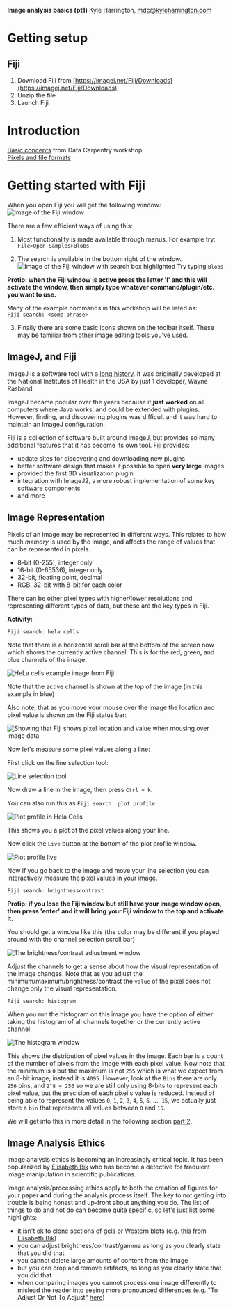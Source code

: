 **Image analysis basics (pt1)**
Kyle Harrington, mdc@kyleharrington.com

# Getting setup

## Fiji

1. Download Fiji from
[https://imagej.net/Fiji/Downloads](https://imagej.net/Fiji/Downloads)
2. Unzip the file
3. Launch Fiji

# Introduction

[Basic
concepts](https://datacarpentry.org/image-processing/01-introduction/index.html)
from Data Carpentry workshop  
[Pixels and file formats](https://datacarpentry.org/image-processing/02-image-basics/index.html)

# Getting started with Fiji

When you open Fiji you will get the following window:
![Image of the Fiji window](img/fiji_toolbar.png)

There are a few efficient ways of using this:

1. Most functionality is made available through menus. For example
   try:
   `File>Open Samples>Blobs`
   
2. The search is available in the bottom right of the window.
![Image of the Fiji window with search box highlighted](img/fiji_toolbar_search.png)
Try typing `Blobs`

**Protip: when the Fiji window is active press the letter 'l' and this
will activate the window, then simply type whatever
command/plugin/etc. you want to use.**

Many of the example commands in this workshop will be listed as:  
`Fiji search: <some phrase>`

3. Finally there are some basic icons shown on the toolbar
   itself. These may be familiar from other image editing tools you've used.

## ImageJ, and Fiji

ImageJ is a software tool with a [long
history](https://en.wikipedia.org/wiki/ImageJ). It was originally
developed at the National Institutes of Health in the USA by just 1
developer, Wayne Rasband. 

ImageJ became popular over the years because it **just worked** on all
computers where Java works, and could be extended with plugins. However,
finding, and discovering plugins was difficult and it was hard to
maintain an ImageJ configuration.

Fiji is a collection of software built around ImageJ, but provides so
many additional features that it has become its own tool. Fiji
provides:

- update sites for discovering and downloading new plugins
- better software design that makes it possible to open **very large**
  images
- provided the first 3D visualization plugin
- integration with ImageJ2, a more robust implementation of some key
  software components
- and more  

## Image Representation

Pixels of an image may be represented in different ways. This relates
to how much *memory* is used by the image, and affects the range of
values that can be represented in pixels. 

- 8-bit (0-255), integer only
- 16-bit (0-65536), integer only
- 32-bit, floating point, decimal
- RGB, 32-bit with 8-bit for each color

There can be other pixel types with higher/lower resolutions and
representing different types of data, but these are the key types in Fiji.

**Activity:**

`Fiji search: hela cells`

Note that there is a horizontal scroll bar at the bottom of the screen
now which shows the currently active channel. This is for the red,
green, and blue channels of the image.

![HeLa cells example image from Fiji](img/hela_cells.png)

Note that the active channel is shown at the top of the image (in this
example in blue)

Also note, that as you move your mouse over the image the location and
pixel value is shown on the Fiji status bar:

![Showing that Fiji shows pixel location and value when mousing over
image data](img/mouse_over_pixel_location_value.png)

Now let's measure some pixel values along a line:

First click on the line selection tool:

![Line selection tool](img/fiji_line_selection.png)

Now draw a line in the image, then press `Ctrl + k`.

You can also run this as `Fiji search: plot profile`

![Plot profile in Hela Cells](img/plot_profile_hela.png)

This shows you a plot of the pixel values along your line.

Now click the `Live` button at the bottom of the plot profile window.

![Plot profile live](img/plot_profile_live.png)

Now if you go back to the image and move your line selection you can
interactively measure the pixel values in your image.

`Fiji search: brightnesscontrast`

**Protip: if you lose the Fiji window but still have your image
window open, then press 'enter' and it will bring your Fiji window to
the top and activate it.**

You should get a window like this (the color may be different if you
played around with the channel selection scroll bar)

![The brightness/contrast adjustment window](img/brightness_contrast.png)

Adjust the channels to get a sense about how the visual representation
of the image changes. Note that as you adjust the
minimum/maximum/brightness/contrast the `value` of the pixel does not
change only the visual representation.

`Fiji search: histogram`

When you run the histogram on this image you have the option of either
taking the histogram of all channels together or the currently active channel.

![The histogram window](img/histogram_window.png)

This shows the distribution of pixel values in the image. Each bar is
a count of the number of pixels from the image with each pixel
value. Now note that the minimum is `0` but the maximum is not `255`
which is what we expect from an 8-bit image, instead it is
`4095`. However, look at the `Bins` there are only `256` bins, and
`2^8 = 256` so we are still only using 8-bits to represent each pixel
value, but the precision of each pixel's value is reduced. Instead of
being able to represent the values `0`, `1`, `2`, `3`, `4`, `5`, `6`,
..., `15`, we actually just store a `bin` that represents all values
between `0` and `15`. 

We will get into this in more detail in the following section [part 2](https://ida-mdc.github.io/workshops/image_analysis_basics_2021_06_07/image_analysis_basics_pt2.html).

## Image Analysis Ethics

Image analysis ethics is becoming an increasingly critical topic. It
has been popularized by [Elisabeth
Bik](https://twitter.com/MicrobiomDigest) who has become a detective
for fradulent image manipulation in scientific publications.

Image analysis/processing ethics apply to both the creation of figures
for your paper **and** during the analysis process itself. The key to
not getting into trouble is being honest and up-front about anything
you do. The list of things to do and not do can become quite specific,
so let's just list some highlights:

- it isn't ok to clone sections of gels or Western blots (e.g. [this
  from Elisabeth
  Bik](https://twitter.com/MicrobiomDigest/status/1401415298616492034))
- you can adjust brightness/contrast/gamma as long as you clearly
  state that you did that
- you cannot delete large amounts of content from the image  
- but you can crop and remove artifacts, as long as you clearly state
  that you did that
- when comparing images you cannot process one image differently to
  mislead the reader into seeing more pronounced differences (e.g. "To
  Adjust Or Not To Adjust" [here](https://www.niehs.nih.gov/research/atniehs/labs/lep/image-analysis/image_ethics_to_adjust_or_not_to_adjust_508.pdf))

